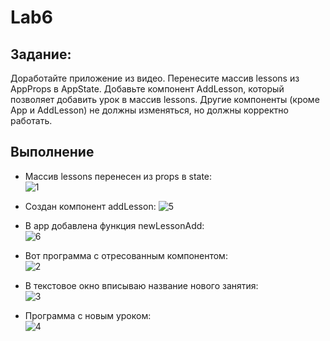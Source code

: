 # Lab6
## Задание:
 Доработайте приложение из видео. Перенесите массив lessons из AppProps в AppState. Добавьте компонент AddLesson, который позволяет добавить урок в массив lessons. Другие компоненты (кроме App и AddLesson) не должны изменяться, но должны корректно работать.
## Выполнение
- Массив lessons перенесен из props в state:  
![1](https://cdn.discordapp.com/attachments/465020961482342411/699869484369969152/unknown.png)

- Создан компонент addLesson:
![5](https://cdn.discordapp.com/attachments/465020961482342411/706721529823756288/unknown.png)  

- В app добавлена функция newLessonAdd:  
![6](https://cdn.discordapp.com/attachments/465020961482342411/706725123750887474/unknown.png)

- Вот программа с отресованным компонентом:  
![2](https://cdn.discordapp.com/attachments/465020961482342411/699869726540562452/unknown.png)

- В текстовое окно вписываю название нового занятия:  
![3](https://cdn.discordapp.com/attachments/465020961482342411/699869931709399100/unknown.png)

- Программа с новым уроком:  
![4](https://cdn.discordapp.com/attachments/465020961482342411/699870041071681566/unknown.png)
